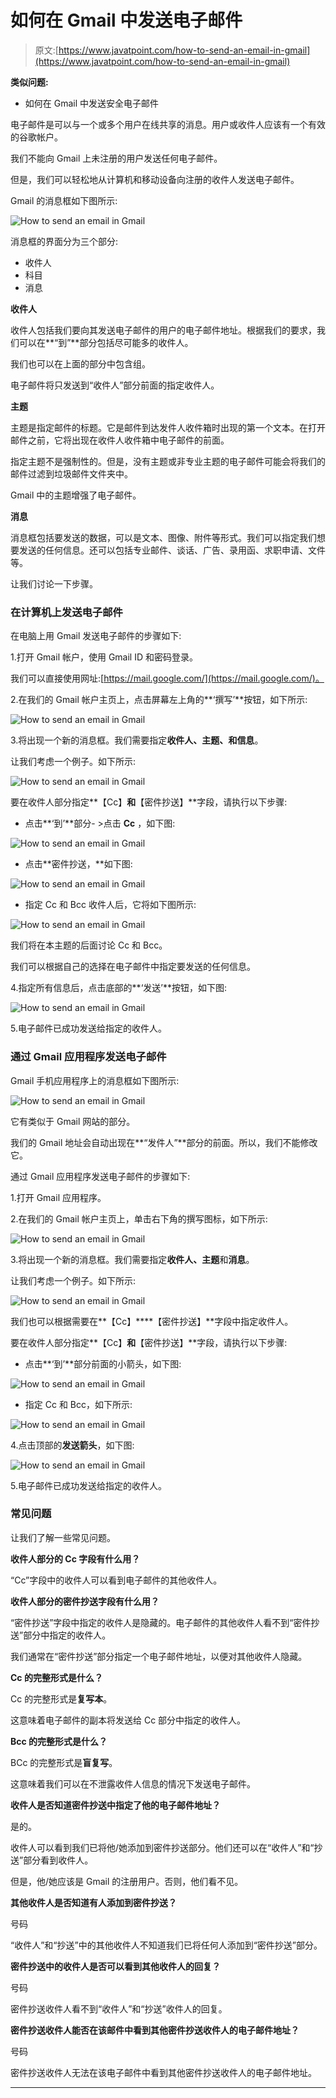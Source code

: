 # 如何在 Gmail 中发送电子邮件

> 原文:[https://www.javatpoint.com/how-to-send-an-email-in-gmail](https://www.javatpoint.com/how-to-send-an-email-in-gmail)

**类似问题:**

*   如何在 Gmail 中发送安全电子邮件

电子邮件是可以与一个或多个用户在线共享的消息。用户或收件人应该有一个有效的谷歌帐户。

我们不能向 Gmail 上未注册的用户发送任何电子邮件。

但是，我们可以轻松地从计算机和移动设备向注册的收件人发送电子邮件。

Gmail 的消息框如下图所示:

![How to send an email in Gmail](../Images/4576912d87c13a1bc2bc49205cb714b6.png)

消息框的界面分为三个部分:

*   收件人
*   科目
*   消息

**收件人**

收件人包括我们要向其发送电子邮件的用户的电子邮件地址。根据我们的要求，我们可以在**“到”**部分包括尽可能多的收件人。

我们也可以在上面的部分中包含组。

电子邮件将只发送到“收件人”部分前面的指定收件人。

**主题**

主题是指定邮件的标题。它是邮件到达发件人收件箱时出现的第一个文本。在打开邮件之前，它将出现在收件人收件箱中电子邮件的前面。

指定主题不是强制性的。但是，没有主题或非专业主题的电子邮件可能会将我们的邮件过滤到垃圾邮件文件夹中。

Gmail 中的主题增强了电子邮件。

**消息**

消息框包括要发送的数据，可以是文本、图像、附件等形式。我们可以指定我们想要发送的任何信息。还可以包括专业邮件、谈话、广告、录用函、求职申请、文件等。

让我们讨论一下步骤。

### 在计算机上发送电子邮件

在电脑上用 Gmail 发送电子邮件的步骤如下:

1.打开 Gmail 帐户，使用 Gmail ID 和密码登录。

我们可以直接使用网址:[https://mail.google.com/](https://mail.google.com/)。

2.在我们的 Gmail 帐户主页上，点击屏幕左上角的**‘撰写’**按钮，如下所示:

![How to send an email in Gmail](../Images/4d9be46641814b9cd401fe69670601ae.png)

3.将出现一个新的消息框。我们需要指定**收件人、主题、**和**信息**。

让我们考虑一个例子。如下所示:

![How to send an email in Gmail](../Images/daf1ed399a0362da4f95da51ee5bc920.png)

要在收件人部分指定**【Cc】**和**【密件抄送】**字段，请执行以下步骤:

*   点击**‘到’**部分- >点击 **Cc** ，如下图:

![How to send an email in Gmail](../Images/76d5fae71f1d2348df0bc53762cd14c9.png)

*   点击**密件抄送，**如下图:

![How to send an email in Gmail](../Images/70d4e05ab64106f151dddb552541753c.png)

*   指定 Cc 和 Bcc 收件人后，它将如下图所示:

![How to send an email in Gmail](../Images/6d25e1fc917274fe61ff71377d6d3669.png)

我们将在本主题的后面讨论 Cc 和 Bcc。

我们可以根据自己的选择在电子邮件中指定要发送的任何信息。

4.指定所有信息后，点击底部的**‘发送’**按钮，如下图:

![How to send an email in Gmail](../Images/cc49b782e45ac905ad8692becdbbb461.png)

5.电子邮件已成功发送给指定的收件人。

### 通过 Gmail 应用程序发送电子邮件

Gmail 手机应用程序上的消息框如下图所示:

![How to send an email in Gmail](../Images/938b6812a072454126974d9094443850.png)

它有类似于 Gmail 网站的部分。

我们的 Gmail 地址会自动出现在**“发件人”**部分的前面。所以，我们不能修改它。

通过 Gmail 应用程序发送电子邮件的步骤如下:

1.打开 Gmail 应用程序。

2.在我们的 Gmail 帐户主页上，单击右下角的撰写图标，如下所示:

![How to send an email in Gmail](../Images/9d1edf0de9ecc0c890d8049448ca4064.png)

3.将出现一个新的消息框。我们需要指定**收件人、主题**和**消息**。

让我们考虑一个例子。如下所示:

![How to send an email in Gmail](../Images/67a60d6db009aa4bb05fb7399304c82d.png)

我们也可以根据需要在**【Cc】****【密件抄送】**字段中指定收件人。

要在收件人部分指定**【Cc】**和**【密件抄送】**字段，请执行以下步骤:

*   点击**‘到’**部分前面的小箭头，如下图:

![How to send an email in Gmail](../Images/3cc2e5323b1bdee2cdb7e8a590eced12.png)

*   指定 Cc 和 Bcc，如下所示:

![How to send an email in Gmail](../Images/e4d630357357344d3863c73ae1ac53fa.png)

4.点击顶部的**发送箭头**，如下图:

![How to send an email in Gmail](../Images/7e6cb06b0a5a0009f58ee753c161a7cb.png)

5.电子邮件已成功发送给指定的收件人。

### 常见问题

让我们了解一些常见问题。

**收件人部分的 Cc 字段有什么用？**

“Cc”字段中的收件人可以看到电子邮件的其他收件人。

**收件人部分的密件抄送字段有什么用？**

“密件抄送”字段中指定的收件人是隐藏的。电子邮件的其他收件人看不到“密件抄送”部分中指定的收件人。

我们通常在“密件抄送”部分指定一个电子邮件地址，以便对其他收件人隐藏。

**Cc 的完整形式是什么？**

Cc 的完整形式是**复写本**。

这意味着电子邮件的副本将发送给 Cc 部分中指定的收件人。

**Bcc 的完整形式是什么？**

BCc 的完整形式是**盲复写**。

这意味着我们可以在不泄露收件人信息的情况下发送电子邮件。

**收件人是否知道密件抄送中指定了他的电子邮件地址？**

是的。

收件人可以看到我们已将他/她添加到密件抄送部分。他们还可以在“收件人”和“抄送”部分看到收件人。

但是，他/她应该是 Gmail 的注册用户。否则，他们看不见。

**其他收件人是否知道有人添加到密件抄送？**

号码

“收件人”和“抄送”中的其他收件人不知道我们已将任何人添加到“密件抄送”部分。

**密件抄送中的收件人是否可以看到其他收件人的回复？**

号码

密件抄送收件人看不到“收件人”和“抄送”收件人的回复。

**密件抄送收件人能否在该邮件中看到其他密件抄送收件人的电子邮件地址？**

号码

密件抄送收件人无法在该电子邮件中看到其他密件抄送收件人的电子邮件地址。

* * *